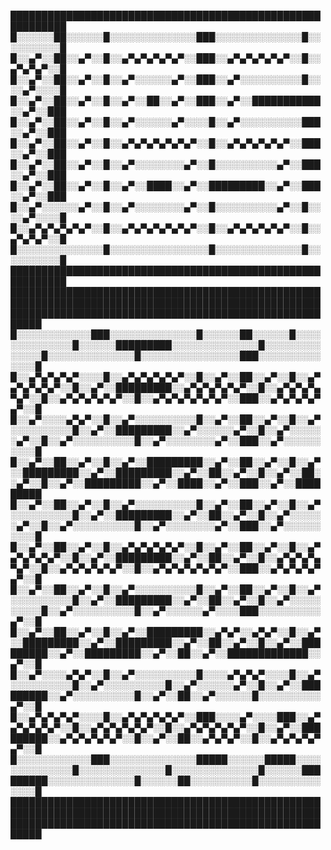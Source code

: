 
███████████████████████████████████████████████████████████
█░░░░░░██░░░░░░█░░░░░░░░░░░░░░███░░░░░░░░░░░░░░█░░░░░░░░░░█
█░░▄▀░░██░░▄▀░░█░░▄▀▄▀▄▀▄▀▄▀░░███░░▄▀▄▀▄▀▄▀▄▀░░█░░▄▀▄▀▄▀░░█
█░░▄▀░░██░░▄▀░░█░░▄▀░░░░░░▄▀░░███░░▄▀░░░░░░░░░░█░░░░▄▀░░░░█
█░░▄▀░░██░░▄▀░░█░░▄▀░░██░░▄▀░░███░░▄▀░░███████████░░▄▀░░███
█░░▄▀░░██░░▄▀░░█░░▄▀░░░░░░▄▀░░░░█░░▄▀░░░░░░░░░░███░░▄▀░░███
█░░▄▀░░██░░▄▀░░█░░▄▀▄▀▄▀▄▀▄▀▄▀░░█░░▄▀▄▀▄▀▄▀▄▀░░███░░▄▀░░███
█░░▄▀░░██░░▄▀░░█░░▄▀░░░░░░░░▄▀░░█░░░░░░░░░░▄▀░░███░░▄▀░░███
█░░▄▀░░██░░▄▀░░█░░▄▀░░████░░▄▀░░█████████░░▄▀░░███░░▄▀░░███
█░░▄▀░░░░░░▄▀░░█░░▄▀░░░░░░░░▄▀░░█░░░░░░░░░░▄▀░░█░░░░▄▀░░░░█
█░░▄▀▄▀▄▀▄▀▄▀░░█░░▄▀▄▀▄▀▄▀▄▀▄▀░░█░░▄▀▄▀▄▀▄▀▄▀░░█░░▄▀▄▀▄▀░░█
█░░░░░░░░░░░░░░█░░░░░░░░░░░░░░░░█░░░░░░░░░░░░░░█░░░░░░░░░░█
███████████████████████████████████████████████████████████
███████████████████████████████████████████████████████████████████████████████████████████████████████████████████████████████████████████████████████████
█░░░░░░░░░░░░███░░░░░░░░░░░░░░█░░░░░░██░░░░░░█░░░░░░░░░░░░░░█░░░░░░█████████░░░░░░░░░░░░░░█░░░░░░░░░░░░░░█░░░░░░░░░░░░░░█░░░░░░░░░░░░░░░░███░░░░░░░░░░░░░░█
█░░▄▀▄▀▄▀▄▀░░░░█░░▄▀▄▀▄▀▄▀▄▀░░█░░▄▀░░██░░▄▀░░█░░▄▀▄▀▄▀▄▀▄▀░░█░░▄▀░░█████████░░▄▀▄▀▄▀▄▀▄▀░░█░░▄▀▄▀▄▀▄▀▄▀░░█░░▄▀▄▀▄▀▄▀▄▀░░█░░▄▀▄▀▄▀▄▀▄▀▄▀░░███░░▄▀▄▀▄▀▄▀▄▀░░█
█░░▄▀░░░░▄▀▄▀░░█░░▄▀░░░░░░░░░░█░░▄▀░░██░░▄▀░░█░░▄▀░░░░░░░░░░█░░▄▀░░█████████░░▄▀░░░░░░▄▀░░█░░▄▀░░░░░░▄▀░░█░░▄▀░░░░░░░░░░█░░▄▀░░░░░░░░▄▀░░███░░▄▀░░░░░░░░░░█
█░░▄▀░░██░░▄▀░░█░░▄▀░░█████████░░▄▀░░██░░▄▀░░█░░▄▀░░█████████░░▄▀░░█████████░░▄▀░░██░░▄▀░░█░░▄▀░░██░░▄▀░░█░░▄▀░░█████████░░▄▀░░████░░▄▀░░███░░▄▀░░█████████
█░░▄▀░░██░░▄▀░░█░░▄▀░░░░░░░░░░█░░▄▀░░██░░▄▀░░█░░▄▀░░░░░░░░░░█░░▄▀░░█████████░░▄▀░░██░░▄▀░░█░░▄▀░░░░░░▄▀░░█░░▄▀░░░░░░░░░░█░░▄▀░░░░░░░░▄▀░░███░░▄▀░░░░░░░░░░█
█░░▄▀░░██░░▄▀░░█░░▄▀▄▀▄▀▄▀▄▀░░█░░▄▀░░██░░▄▀░░█░░▄▀▄▀▄▀▄▀▄▀░░█░░▄▀░░█████████░░▄▀░░██░░▄▀░░█░░▄▀▄▀▄▀▄▀▄▀░░█░░▄▀▄▀▄▀▄▀▄▀░░█░░▄▀▄▀▄▀▄▀▄▀▄▀░░███░░▄▀▄▀▄▀▄▀▄▀░░█
█░░▄▀░░██░░▄▀░░█░░▄▀░░░░░░░░░░█░░▄▀░░██░░▄▀░░█░░▄▀░░░░░░░░░░█░░▄▀░░█████████░░▄▀░░██░░▄▀░░█░░▄▀░░░░░░░░░░█░░▄▀░░░░░░░░░░█░░▄▀░░░░░░▄▀░░░░███░░░░░░░░░░▄▀░░█
█░░▄▀░░██░░▄▀░░█░░▄▀░░█████████░░▄▀▄▀░░▄▀▄▀░░█░░▄▀░░█████████░░▄▀░░█████████░░▄▀░░██░░▄▀░░█░░▄▀░░█████████░░▄▀░░█████████░░▄▀░░██░░▄▀░░█████████████░░▄▀░░█
█░░▄▀░░░░▄▀▄▀░░█░░▄▀░░░░░░░░░░█░░░░▄▀▄▀▄▀░░░░█░░▄▀░░░░░░░░░░█░░▄▀░░░░░░░░░░█░░▄▀░░░░░░▄▀░░█░░▄▀░░█████████░░▄▀░░░░░░░░░░█░░▄▀░░██░░▄▀░░░░░░█░░░░░░░░░░▄▀░░█
█░░▄▀▄▀▄▀▄▀░░░░█░░▄▀▄▀▄▀▄▀▄▀░░███░░░░▄▀░░░░███░░▄▀▄▀▄▀▄▀▄▀░░█░░▄▀▄▀▄▀▄▀▄▀░░█░░▄▀▄▀▄▀▄▀▄▀░░█░░▄▀░░█████████░░▄▀▄▀▄▀▄▀▄▀░░█░░▄▀░░██░░▄▀▄▀▄▀░░█░░▄▀▄▀▄▀▄▀▄▀░░█
█░░░░░░░░░░░░███░░░░░░░░░░░░░░█████░░░░░░█████░░░░░░░░░░░░░░█░░░░░░░░░░░░░░█░░░░░░░░░░░░░░█░░░░░░█████████░░░░░░░░░░░░░░█░░░░░░██░░░░░░░░░░█░░░░░░░░░░░░░░█
███████████████████████████████████████████████████████████████████████████████████████████████████████████████████████████████████████████████████████████


